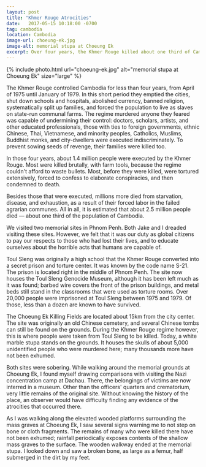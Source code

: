 ```yaml
---
layout: post
title: "Khmer Rouge Atrocities"
date:   2017-05-15 10:18:00 -0700
tag: cambodia
location: Cambodia
image-url: choeung-ek.jpg
image-alt: memorial stupa at Choeung Ek
excerpt: Over four years, the Khmer Rouge killed about one third of Cambodia's population. Memorial sites are located around the country.
---
```

<div class='img-gallery'>
{% include photo.html url="choeung-ek.jpg" alt="memorial stupa at Choeung Ek" size="large" %}
</div>

The Khmer Rouge controlled Cambodia for less than four years, from April of 1975 until January of 1979. In this short period they emptied the cities, shut down schools and hospitals, abolished currency, banned religion, systematically split up families, and forced the population to live as slaves on state-run communal farms. The regime murdered anyone they feared was capable of undermining their control: doctors, scholars, artists, and other educated professionals, those with ties to foreign governments, ethnic Chinese, Thai, Vietnamese, and minority peoples, Catholics, Muslims, Buddhist monks, and city-dwellers were executed indiscriminately. To prevent sowing seeds of revenge, their families were killed too.

In those four years, about 1.4 million people were executed by the Khmer Rouge. Most were killed brutally, with farm tools, because the regime couldn't afford to waste bullets. Most, before they were killed, were tortured extensively, forced to confess to elaborate conspiracies, and then condemned to death.

Besides those that were executed, millions more died from starvation, disease, and exhaustion, as a result of their forced labor in the failed agrarian communes. All in all, it is estimated that about 2.5 million people died — about one third of the population of Cambodia.

We visited two memorial sites in Phnom Penh. Both Jake and I dreaded visiting these sites. However, we felt that it was our duty as global citizens to pay our respects to those who had lost their lives, and to educate ourselves about the horrible acts that humans are capable of.

Toul Sleng was originally a high school that the Khmer Rouge converted into a secret prison and torture center. It was known by the code name S-21. The prison is located right in the middle of Phnom Penh. The site now houses the Toul Sleng Genocide Museum, although it has been left much as it was found; barbed wire covers the front of the prison buildings, and metal beds still stand in the classrooms that were used as torture rooms. Over 20,000 people were imprisoned at Toul Sleng between 1975 and 1979. Of those, less than a dozen are known to have survived.

The Choeung Ek Killing Fields are located about 15km from the city center. The site was originally an old Chinese cemetery, and several Chinese tombs can still be found on the grounds. During the Khmer Rouge regime however, this is where people were taken from Toul Sleng to be killed. Today, a white marble stupa stands on the grounds. It houses the skulls of about 5,000 unidentified people who were murdered here; many thousands more have not been exhumed.

Both sites were sobering. While walking around the memorial grounds at Choeung Ek, I found myself drawing comparisons with visiting the Nazi concentration camp at Dachau. There, the belongings of victims are now interred in a museum. Other than the officers' quarters and crematorium, very little remains of the original site. Without knowing the history of the place, an observer would have difficulty finding any evidence of the atrocities that occurred there.

As I was walking along the elevated wooded platforms surrounding the mass graves at Choeung Ek, I saw several signs warning me to not step on bone or cloth fragments. The remains of many who were killed there have not been exhumed; rainfall periodically exposes contents of the shallow mass graves to the surface. The wooden walkway ended at the memorial stupa. I looked down and saw a broken bone, as large as a femur, half submerged in the dirt by my feet.
